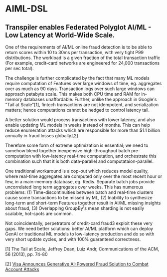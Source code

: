# AIML-DSL

## Transpiler enables Federated Polyglot AI/ML - Low Latency at World-Wide Scale.

One of the requirements of AI/ML online fraud detection is to be able to return scores within 10 to 30ms per transaction, with very tight P99 distributions. The workload is a given fraction of the total transaction traffic (For example, credit-card networks are engineered for 24,000 transactions per sec total).

The challenge is further complicated by the fact that many ML models require computation of Features over large windows of time, eg. aggregates over as much as 90 days. Transaction logs over such large windows can approach petabyte scale. This makes both CPU time and RAM for in-memory databases unaffordable. Further, unlike the approach in Google's "Tail at Scale"[1], fintech transactions are not idempotent, and serialization matters; hence computations cannot be hedged to control latency tail.

A better solution would process transactions with lower latency, and also enable updating ML models in weeks instead of months. This can help reduce enumeration attacks which are responsible for more than $1.1 billion annually in fraud losses globally.[2]

Therefore some form of extreme optimization is essential; we need to somehow blend together inexpensive high-throughput batch pre-computation with low-latency real-time computation, and orchestrate this combination such that it is both data-parallel and computataion-parallel.

One traditional workaround is a cop-out which reduces model quality, where real-time aggregates are computed only over the most recent hour or few, in a main-memory database, eg. Redis. Separate batch jobs provide uncorrelated long term aggregates over weeks. This has numerous problems: (1) Time-discontinuities between batch and real-time clusters cause some transactions to be missed by ML, (2) Inability to synthesize long-term and short-term Features together result in AI/ML missing insights about fraud, (3) Overlapping GroupBy's mean sharding is not easily scalable, hot-spots are common.

Not coincidentally, perpetrators of credit-card fraud3 exploit these very gaps. We need better solutions: better AI/ML platform which can deploy GenAI or traditional ML models to low-latency production and do so with very short update cycles, and with 100% guaranteed correctness.

[1] The Tail at Scale, Jeffrey Dean, Luiz Andr, Communications of the ACM, 56 (2013), pp. 74-80 

[2] [Visa Announces Generative AI-Powered Fraud Solution to Combat Account Attacks](https://usa.visa.com/about-visa/newsroom/press-releases.releaseId.20661.html)

